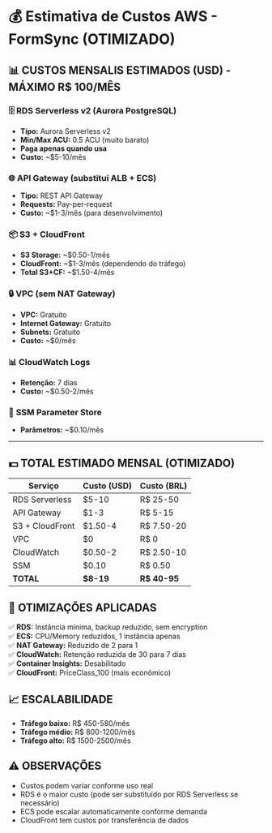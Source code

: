 # 💰 Estimativa de Custos AWS - FormSync (OTIMIZADO)

## 📊 CUSTOS MENSALIS ESTIMADOS (USD) - MÁXIMO R$ 100/MÊS

### 🗄️ **RDS Serverless v2 (Aurora PostgreSQL)**
- **Tipo:** Aurora Serverless v2
- **Min/Max ACU:** 0.5 ACU (muito barato)
- **Paga apenas quando usa**
- **Custo:** ~$5-10/mês

### 🌐 **API Gateway (substitui ALB + ECS)**
- **Tipo:** REST API Gateway
- **Requests:** Pay-per-request
- **Custo:** ~$1-3/mês (para desenvolvimento)

### 📦 **S3 + CloudFront**
- **S3 Storage:** ~$0.50-1/mês
- **CloudFront:** ~$1-3/mês (dependendo do tráfego)
- **Total S3+CF:** ~$1.50-4/mês

### 🔒 **VPC (sem NAT Gateway)**
- **VPC:** Gratuito
- **Internet Gateway:** Gratuito
- **Subnets:** Gratuito
- **Custo:** ~$0/mês

### 📊 **CloudWatch Logs**
- **Retenção:** 7 dias
- **Custo:** ~$0.50-2/mês

### 🔐 **SSM Parameter Store**
- **Parâmetros:** ~$0.10/mês

---

## 💵 **TOTAL ESTIMADO MENSAL (OTIMIZADO)**

| Serviço | Custo (USD) | Custo (BRL) |
|---------|-------------|-------------|
| RDS Serverless | $5-10 | R$ 25-50 |
| API Gateway | $1-3 | R$ 5-15 |
| S3 + CloudFront | $1.50-4 | R$ 7.50-20 |
| VPC | $0 | R$ 0 |
| CloudWatch | $0.50-2 | R$ 2.50-10 |
| SSM | $0.10 | R$ 0.50 |
| **TOTAL** | **$8-19** | **R$ 40-95** |

## 🎯 **OTIMIZAÇÕES APLICADAS**

✅ **RDS:** Instância mínima, backup reduzido, sem encryption  
✅ **ECS:** CPU/Memory reduzidos, 1 instância apenas  
✅ **NAT Gateway:** Reduzido de 2 para 1  
✅ **CloudWatch:** Retenção reduzida de 30 para 7 dias  
✅ **Container Insights:** Desabilitado  
✅ **CloudFront:** PriceClass_100 (mais econômico)  

## 📈 **ESCALABILIDADE**

- **Tráfego baixo:** R$ 450-580/mês
- **Tráfego médio:** R$ 800-1200/mês
- **Tráfego alto:** R$ 1500-2500/mês

## ⚠️ **OBSERVAÇÕES**

- Custos podem variar conforme uso real
- RDS é o maior custo (pode ser substituído por RDS Serverless se necessário)
- ECS pode escalar automaticamente conforme demanda
- CloudFront tem custos por transferência de dados
